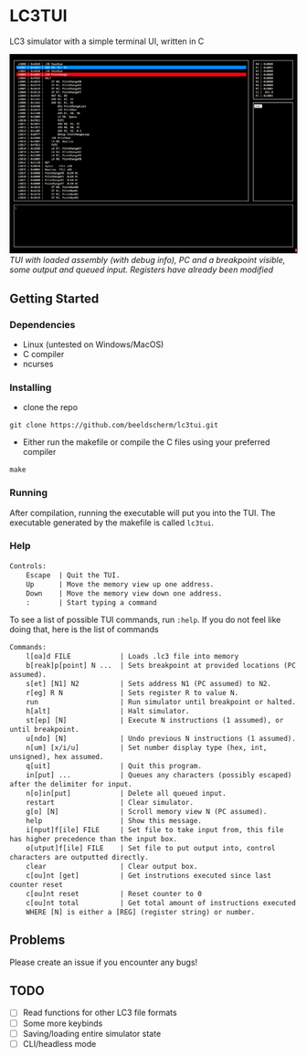 # LC3TUI

LC3 simulator with a simple terminal UI, written in C

![alt text](screenshots/1.png)
*TUI with loaded assembly (with debug info), PC and a breakpoint visible, some output and queued input. Registers have already been modified*


## Getting Started

### Dependencies

* Linux (untested on Windows/MacOS)
* C compiler
* ncurses


### Installing

* clone the repo
```
git clone https://github.com/beeldscherm/lc3tui.git
```

* Either run the makefile or compile the C files using your preferred compiler
```
make
```


### Running

After compilation, running the executable will put you into the TUI.
The executable generated by the makefile is called `lc3tui`.


### Help

```
Controls:
    Escape  | Quit the TUI.
    Up      | Move the memory view up one address.
    Down    | Move the memory view down one address.
    :       | Start typing a command
```


To see a list of possible TUI commands, run `:help`.
If you do not feel like doing that, here is the list of commands

```
Commands:
    l[oa]d FILE            | Loads .lc3 file into memory
    b[reak]p[point] N ...  | Sets breakpoint at provided locations (PC assumed).
    s[et] [N1] N2          | Sets address N1 (PC assumed) to N2.
    r[eg] R N              | Sets register R to value N.
    run                    | Run simulator until breakpoint or halted.
    h[alt]                 | Halt simulator.
    st[ep] [N]             | Execute N instructions (1 assumed), or until breakpoint.
    u[ndo] [N]             | Undo previous N instructions (1 assumed).
    n[um] [x/i/u]          | Set number display type (hex, int, unsigned), hex assumed.
    q[uit]                 | Quit this program.
    in[put] ...            | Queues any characters (possibly escaped) after the delimiter for input.
    n[o]in[put]            | Delete all queued input.
    restart                | Clear simulator.
    g[o] [N]               | Scroll memory view N (PC assumed).
    help                   | Show this message.
    i[nput]f[ile] FILE     | Set file to take input from, this file has higher precedence than the input box.
    o[utput]f[ile] FILE    | Set file to put output into, control characters are outputted directly.
    clear                  | Clear output box.
    c[ou]nt [get]          | Get instrutions executed since last counter reset
    c[ou]nt reset          | Reset counter to 0
    c[ou]nt total          | Get total amount of instructions executed
    WHERE [N] is either a [REG] (register string) or number.
```


## Problems

Please create an issue if you encounter any bugs!


## TODO

- [ ] Read functions for other LC3 file formats
- [ ] Some more keybinds
- [ ] Saving/loading entire simulator state
- [ ] CLI/headless mode

